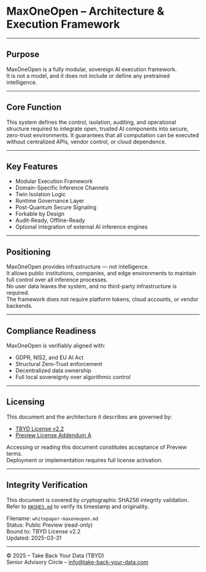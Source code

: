 # MaxOneOpen – Architecture & Execution Framework

---

## Purpose

MaxOneOpen is a fully modular, sovereign AI execution framework.  
It is not a model, and it does not include or define any pretrained intelligence.

---

## Core Function

This system defines the control, isolation, auditing, and operational structure required to integrate open, trusted AI components into secure, zero-trust environments. It guarantees that all computation can be executed without centralized APIs, vendor control, or cloud dependence.

---

## Key Features

- Modular Execution Framework  
- Domain-Specific Inference Channels  
- Twin Isolation Logic  
- Runtime Governance Layer  
- Post-Quantum Secure Signaling  
- Forkable by Design  
- Audit-Ready, Offline-Ready  
- Optional integration of external AI inference engines

---

## Positioning

MaxOneOpen provides infrastructure — not intelligence.  
It allows public institutions, companies, and edge environments to maintain full control over all inference processes.  
No user data leaves the system, and no third-party infrastructure is required.  
The framework does not require platform tokens, cloud accounts, or vendor backends.

---

## Compliance Readiness

MaxOneOpen is verifiably aligned with:

- GDPR, NIS2, and EU AI Act  
- Structural Zero-Trust enforcement  
- Decentralized data ownership  
- Full local sovereignty over algorithmic control  

---

## Licensing

This document and the architecture it describes are governed by:

- [TBYD License v2.2](./LICENSE.md)  
- [Preview License Addendum A](./LICENSE-Addendum-A.md)

Accessing or reading this document constitutes acceptance of Preview terms.  
Deployment or implementation requires full license activation.

---

## Integrity Verification

This document is covered by cryptographic SHA256 integrity validation.  
Refer to [`HASHES.md`](./HASHES.md) to verify its timestamp and originality.

Filename: `whitepaper-maxoneopen.md`  
Status: Public Preview (read-only)  
Bound to: TBYD License v2.2  
Updated: 2025-03-31

---

© 2025 – Take Back Your Data (TBYD)  
Senior Advisory Circle – info@take-back-your-data.com
